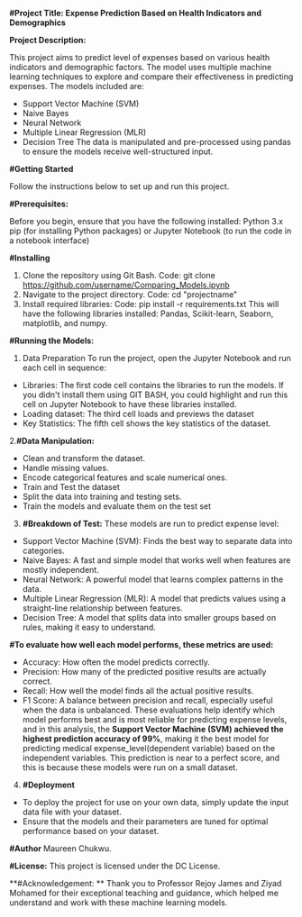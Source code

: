 **#Project Title: Expense Prediction Based on Health Indicators and Demographics**

**Project Description:**

This project aims to predict level of expenses based on various health indicators and demographic factors. The model uses multiple machine learning techniques to explore and compare their effectiveness in predicting expenses.
The models included are:
- Support Vector Machine (SVM)
- Naive Bayes
- Neural Network
- Multiple Linear Regression (MLR)
- Decision Tree
The data is manipulated and pre-processed using pandas to ensure the models receive well-structured input.

**#Getting Started**

Follow the instructions below to set up and run this project.

**#Prerequisites:**

Before you begin, ensure that you have the following installed:
Python 3.x
pip (for installing Python packages) or 
Jupyter Notebook (to run the code in a notebook interface)

**#Installing**

1. Clone the repository using Git Bash.
   Code: git clone https://github.com/username/Comparing_Models.ipynb
2. Navigate to the project directory.
   Code: cd  "projectname"
3. Install required libraries:
   Code: pip install -r requirements.txt
   This will have the following libraries installed: Pandas, Scikit-learn, Seaborn, matplotlib, and numpy.

**#Running the Models:**

1. Data Preparation
To run the project, open the Jupyter Notebook and run each cell in sequence:
- Libraries: The first code cell contains the libraries to run the models. If you didn't install them using GIT BASH, you could highlight and run this cell on Jupyter Notebook to have these libraries installed.
- Loading dataset: The third cell loads and previews the dataset
- Key Statistics: The fifth cell shows the key statistics of the dataset.

2.**#Data Manipulation:**

- Clean and transform the dataset.
- Handle missing values.
- Encode categorical features and scale numerical ones.
- Train and Test the dataset
- Split the data into training and testing sets.
- Train the models and evaluate them on the test set
  
3. **#Breakdown of Test:**
These models are run to predict expense level:
- Support Vector Machine (SVM): Finds the best way to separate data into categories.
- Naive Bayes: A fast and simple model that works well when features are mostly independent.
- Neural Network: A powerful model that learns complex patterns in the data.
- Multiple Linear Regression (MLR): A model that predicts values using a straight-line relationship between features.
- Decision Tree: A model that splits data into smaller groups based on rules, making it easy to understand.
  
**#To evaluate how well each model performs, these metrics are used:**
- Accuracy: How often the model predicts correctly.
- Precision: How many of the predicted positive results are actually correct.
- Recall: How well the model finds all the actual positive results.
- F1 Score: A balance between precision and recall, especially useful when the data is 
  unbalanced.
These evaluations help identify which model performs best and is most reliable for predicting expense levels, and in this analysis, the **Support Vector Machine (SVM) achieved the highest prediction accuracy of 99%**, making it the best model for predicting medical expense_level(dependent variable) based on the independent variables. This prediction is near to a perfect score, and this is because these models were run on a small dataset.

4. **#Deployment**
- To deploy the project for use on your own data, simply update the input data file with your dataset.
- Ensure that the models and their parameters are tuned for optimal performance based on your dataset.
  
**#Author**
Maureen Chukwu.

**#License:**
This project is licensed under the DC License.

**#Acknowledgement: **
Thank you to Professor Rejoy James and Ziyad Mohamed for their exceptional teaching and guidance, which helped me understand and work with these machine learning models.

